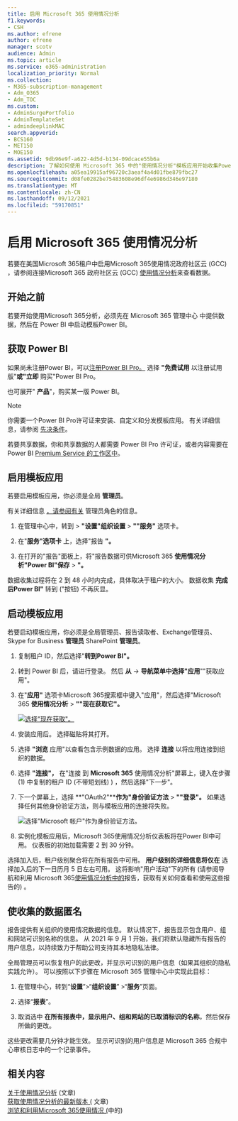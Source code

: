 ```yaml
---
title: 启用 Microsoft 365 使用情况分析
f1.keywords:
- CSH
ms.author: efrene
author: efrene
manager: scotv
audience: Admin
ms.topic: article
ms.service: o365-administration
localization_priority: Normal
ms.collection:
- M365-subscription-management
- Adm_O365
- Adm_TOC
ms.custom:
- AdminSurgePortfolio
- AdminTemplateSet
- admindeeplinkMAC
search.appverid:
- BCS160
- MET150
- MOE150
ms.assetid: 9db96e9f-a622-4d5d-b134-09dcace55b6a
description: 了解如何使用 Microsoft 365 中的"使用情况分析"模板应用开始收集Power BI。
ms.openlocfilehash: a05ea19915af96720c3aeaf4a4d01fbe879fbc27
ms.sourcegitcommit: d08fe0282be75483608e96df4e6986d346e97180
ms.translationtype: MT
ms.contentlocale: zh-CN
ms.lasthandoff: 09/12/2021
ms.locfileid: "59170851"
---
```

# <a name="enable-microsoft-365-usage-analytics"></a>启用 Microsoft 365 使用情况分析

若要在美国Microsoft 365租户中启用Microsoft 365使用情况政府社区云 (GCC) ，请参阅连接Microsoft 365 政府社区云 (GCC) [使用情况分析](connect-to-gcc-data-with-usage-analytics.md)来查看数据。

## <a name="before-you-begin"></a>开始之前

若要开始使用Microsoft 365分析，必须先在 Microsoft 365 管理中心 中提供数据，然后在 Power BI 中启动<a href="https://go.microsoft.com/fwlink/p/?linkid=2024339" target="_blank"></a>模板Power BI。

## <a name="get-power-bi"></a>获取 Power BI

如果尚未注册Power BI，可以[注册Power BI Pro。](https://go.microsoft.com/fwlink/p/?linkid=845347) 选择 **"免费试用** 以注册试用版"**或"立即** 购买"Power BI Pro。


也可展开" **产品**"，购买某一版 Power BI。

> [!NOTE]
> 你需要一个Power BI Pro许可证来安装、自定义和分发模板应用。 有关详细信息，请参阅 [先决条件](/power-bi/service-template-apps-install-distribute?source=docs#prerequisites)。

若要共享数据，你和共享数据的人都需要 Power BI Pro 许可证，或者内容需要在 Power BI [Premium Service 的工作区中](/power-bi/service-premium-what-is)。

## <a name="enable-the-template-app"></a>启用模板应用

若要启用模板应用，你必须是全局 **管理员**。

有关详细信息 [，请参阅有关](../add-users/about-admin-roles.md) 管理员角色的信息。

1. 在管理中心中，转到 \> **"设置"组织设置** \> **""服务"** 选项卡。

2. 在"**服务"选项卡** 上，选择"报告 **"。**

3. 在打开的"报告"面板上，将"报告数据可供Microsoft 365 **使用情况分析"Power BI"保存** \> **"。**

数据收集过程将在 2 到 48 小时内完成，具体取决于租户的大小。 数据收集 **完成后Power BI"** 转到 ("按钮) 不再灰显。

## <a name="start-the-template-app"></a>启动模板应用

若要启动模板应用，你必须是全局管理员、报告读取者、Exchange管理员、Skype for Business **管理员** SharePoint **管理员**。

1. 复制租户 ID，然后选择"**转到Power BI"。**

2. 转到 Power BI 后，请进行登录。 然后 **从** -> **导航菜单中选择"应用**""获取应用"。

3. 在"**应用"** 选项卡Microsoft 365搜索框中键入"应用"，然后选择"Microsoft 365 **使用情况分析** \> **""现在获取它"。**

    [![选择"现在获取"。](../../media/78102250-9874-4a32-8365-436f13560b52.png)](https://app.powerbi.com/groups/me/getapps/services/cia_microsoft365.microsoft-365-usage-analytics)

4. 安装应用后。 选择磁贴将其打开。

5. 选择 **"浏览** 应用"以查看包含示例数据的应用。 选择 **连接** 以将应用连接到组织的数据。

6. 选择 **"连接"，** 在"连接 到 **Microsoft 365** 使用情况分析"屏幕上，键入在步骤 (1) 中复制的租户 ID (不带短划线) ) ，然后选择"下一步"。

7. 下一个屏幕上，选择 **"OAuth2"****作为"身份验证方法** \> **""登录"。** 如果选择任何其他身份验证方法，则与模板应用的连接将失败。

    ![选择"Microsoft 帐户"作为身份验证方法。](../../media/ab6f0463-c3f7-4088-a605-67c699fa86adnew.png)

8. 实例化模板应用后，Microsoft 365使用情况分析仪表板将在Power BI中可用。 仪表板的初始加载需要 2 到 30 分钟。

选择加入后，租户级别聚合将在所有报告中可用。 **用户级别的详细信息将仅在** 选择加入后的下一日历月 5 日左右可用。 这将影响"用户活动"下的所有 (请参阅导航和利用 Microsoft 365[使用情况分析中的](navigate-and-utilize-reports.md)报告，获取有关如何查看和使用这些报告的) 。

## <a name="make-the-collected-data-anonymous"></a>使收集的数据匿名

报告提供有关组织的使用情况数据的信息。 默认情况下，报告显示包含用户、组和网站可识别名称的信息。 从 2021 年 9 月 1 开始，我们将默认隐藏所有报告的用户信息，以持续致力于帮助公司支持其本地隐私法律。
  
全局管理员可以恢复租户的此更改，并显示可识别的用户信息（如果其组织的隐私实践允许）。 可以按照以下步骤在 Microsoft 365 管理中心中实现此目标：
  
1. 在管理中心，转到“**设置**”\>“**组织设置**” \>“**服务**”页面。

2. 选择“**报表**”。 
  
3. 取消选中 **在所有报表中，显示用户、组和网站的已取消标识的名称**，然后保存所做的更改。  
  
这些更改需要几分钟才能生效。 显示可识别的用户信息是 Microsoft 365 合规中心审核日志中的一个记录事件。   

## <a name="related-content"></a>相关内容

[关于使用情况分析](usage-analytics.md) (文章) \
[获取使用情况分析的最新版本 (](get-the-latest-version-of-usage-analytics.md) 文章) \
[浏览和利用Microsoft 365使用情况 (](navigate-and-utilize-reports.md)中的) 
